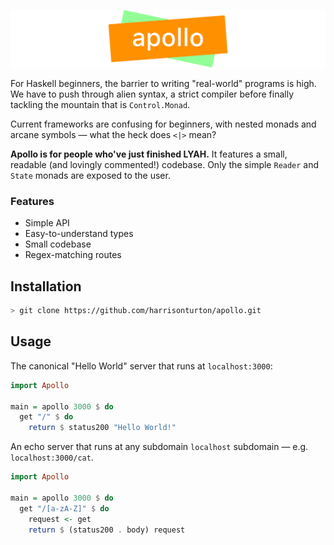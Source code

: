 ![og](/assets/logo.png)



For Haskell beginners, the barrier to writing "real-world" programs is high. We have to push through alien syntax, a strict compiler before finally tackling the mountain that is `Control.Monad`.

Current frameworks are confusing for beginners, with nested monads and arcane symbols — what the heck does `<|>` mean?

**Apollo is for people who've just finished LYAH.** It features a small, readable (and lovingly commented!) codebase. Only the simple `Reader` and `State` monads are exposed to the user.

### Features

- Simple API
- Easy-to-understand types
- Small codebase
- Regex-matching routes



## Installation

```sh
> git clone https://github.com/harrisonturton/apollo.git
```



## Usage

The canonical "Hello World" server that runs at `localhost:3000`:

```haskell
import Apollo

main = apollo 3000 $ do
  get "/" $ do
    return $ status200 "Hello World!"
```



An echo server that runs at any subdomain `localhost` subdomain — e.g. `localhost:3000/cat`.

```haskell
import Apollo

main = apollo 3000 $ do
  get "/[a-zA-Z]" $ do
    request <- get
    return $ (status200 . body) request
```


